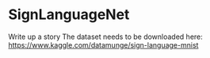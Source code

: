 # SignLanguageNet

Write up a story
The dataset needs to be downloaded here: https://www.kaggle.com/datamunge/sign-language-mnist
